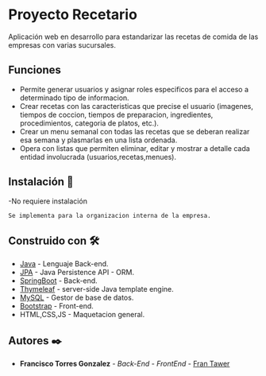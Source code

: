# Proyecto Recetario

Aplicación web en desarrollo para estandarizar las recetas de comida de las empresas con varias sucursales.

## Funciones

* Permite generar usuarios y asignar roles especificos para el acceso a determinado tipo de informacion.
* Crear recetas con las caracteristicas que precise el usuario
 (imagenes, tiempos de coccion, tiempos de preparacion, ingredientes, procedimientos, categoria de platos, etc.).
* Crear un menu semanal con todas las recetas que se deberan realizar esa semana y plasmarlas en una lista ordenada.
* Opera con listas que permiten eliminar, editar y mostrar a detalle cada entidad involucrada (usuarios,recetas,menues).

## Instalación 🔧

-No requiere instalación

```
Se implementa para la organizacion interna de la empresa.
```

## Construido con 🛠️

* [Java](https://docs.oracle.com/javase/7/docs/technotes/guides/language/) - Lenguaje Back-end.
* [JPA](https://hibernate.org/orm/) - Java Persistence API - ORM.
* [SpringBoot](https://start.spring.io/) - Back-end.
* [Thymeleaf](https://www.thymeleaf.org/) - server-side Java template engine.
* [MySQL](https://www.mysql.com/) - Gestor de base de datos.
* [Bootstrap](https://getbootstrap.com/) - Front-end.
* HTML,CSS,JS - Maquetacion general.

## Autores ✒️

* **Francisco Torres Gonzalez** - *Back-End - FrontEnd* - [Fran Tawer](https://github.com/FranTawer) 

